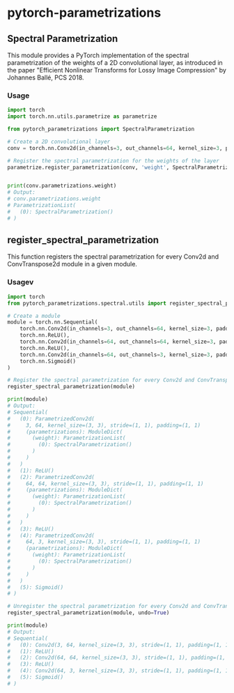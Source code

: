 # pytorch-parametrizations

## Spectral Parametrization

This module provides a PyTorch implementation of the spectral parametrization of the weights of a 2D convolutional layer, as introduced in the paper "Efficient Nonlinear Transforms for Lossy Image Compression" by Johannes Ballé, PCS 2018.

### Usage

```python
import torch
import torch.nn.utils.parametrize as parametrize

from pytorch_parametrizations import SpectralParametrization

# Create a 2D convolutional layer
conv = torch.nn.Conv2d(in_channels=3, out_channels=64, kernel_size=3, padding=1)

# Register the spectral parametrization for the weights of the layer
parametrize.register_parametrization(conv, 'weight', SpectralParametrization(conv.kernel_size), unsafe=True)


print(conv.parametrizations.weight)
# Output:
# conv.parametrizations.weight
# ParametrizationList(
#   (0): SpectralParametrization()
# )
```

## register_spectral_parametrization

This function registers the spectral parametrization for every Conv2d and ConvTranspose2d module in a given module.

### Usagev

```python
import torch
from pytorch_parametrizations.spectral.utils import register_spectral_parametrization

# Create a module
module = torch.nn.Sequential(
    torch.nn.Conv2d(in_channels=3, out_channels=64, kernel_size=3, padding=1),
    torch.nn.ReLU(),
    torch.nn.Conv2d(in_channels=64, out_channels=64, kernel_size=3, padding=1),
    torch.nn.ReLU(),
    torch.nn.Conv2d(in_channels=64, out_channels=3, kernel_size=3, padding=1),
    torch.nn.Sigmoid()
)

# Register the spectral parametrization for every Conv2d and ConvTranspose2d module in the module
register_spectral_parametrization(module)

print(module)
# Output:
# Sequential(
#   (0): ParametrizedConv2d(
#     3, 64, kernel_size=(3, 3), stride=(1, 1), padding=(1, 1)
#     (parametrizations): ModuleDict(
#       (weight): ParametrizationList(
#         (0): SpectralParametrization()
#       )
#     )
#   )
#   (1): ReLU()
#   (2): ParametrizedConv2d(
#     64, 64, kernel_size=(3, 3), stride=(1, 1), padding=(1, 1)
#     (parametrizations): ModuleDict(
#       (weight): ParametrizationList(
#         (0): SpectralParametrization()
#       )
#     )
#   )
#   (3): ReLU()
#   (4): ParametrizedConv2d(
#     64, 3, kernel_size=(3, 3), stride=(1, 1), padding=(1, 1)
#     (parametrizations): ModuleDict(
#       (weight): ParametrizationList(
#         (0): SpectralParametrization()
#       )
#     )
#   )
#   (5): Sigmoid()
# )

# Unregister the spectral parametrization for every Conv2d and ConvTranspose2d module in the module
register_spectral_parametrization(module, undo=True)

print(module)
# Output:
# Sequential(
#   (0): Conv2d(3, 64, kernel_size=(3, 3), stride=(1, 1), padding=(1, 1))
#   (1): ReLU()
#   (2): Conv2d(64, 64, kernel_size=(3, 3), stride=(1, 1), padding=(1, 1))
#   (3): ReLU()
#   (4): Conv2d(64, 3, kernel_size=(3, 3), stride=(1, 1), padding=(1, 1))
#   (5): Sigmoid()
# )
```
